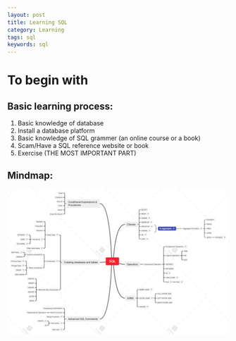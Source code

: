 ```yaml
---
layout: post
title: Learning SQL 
category: Learning
tags: sql
keywords: sql
---
```


# To begin with

## Basic learning process:
1. Basic knowledge of database
2. Install a database platform
3. Basic knowledge of SQL grammer (an online course or a book)
4. Scam/Have a SQL reference website or book
5. Exercise (THE MOST IMPORTANT PART)

## Mindmap:
![](/public/img/database/SQL.png)

